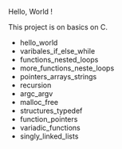 Hello, World !

This project is on basics on C.

- hello_world
- varibales_if_else_while
- functions_nested_loops
- more_functions_neste_loops
- pointers_arrays_strings
- recursion
- argc_argv
- malloc_free
- structures_typedef
- function_pointers
- variadic_functions
- singly_linked_lists
